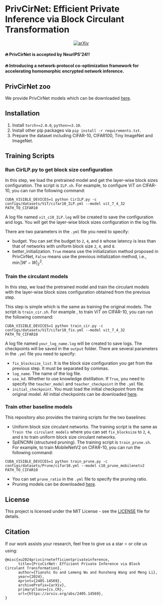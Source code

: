 # PrivCirNet: Efficient Private Inference via Block Circulant Transformation

<div align="center">

[![arXiv](https://img.shields.io/badge/arXiv%20paper-2404.02905-b31b1b.svg)](https://arxiv.org/abs/2405.14569)&nbsp;
</div>

#### 🔥 PrivCirNet is accepted by NeurIPS'24!!
#### 🔥 Introducing a network-protocol co-optimization framework for accelerating homomorphic encrypted network inference.

## PrivCirNet zoo
We provide PrivCirNet models which can be downloaded [here](https://drive.google.com/drive/folders/17vV8wySe9fMYi0vgGlHUhuWZtKpW59HC?usp=sharing).

## Installation

1. Install `torch>=2.0.0`, `python>=3.10`.
2. Install other pip packages via `pip install -r requirements.txt`.
3. Prepare the dataset including CIFAR-10, CIFAR100, Tiny ImageNet and ImageNet.

## Training Scripts
### Run CirILP.py to get block size configuration
In this step, we load the pretrained model and get the layer-wise block sizes configuration. The script is `ILP.sh`. For example, to configure ViT on CIFAR-10, you can run the following command:
```shell
CUDA_VISIBLE_DEVICES=1 python CirILP.py -c configs/datasets/ViT/cifar10_ILP.yml --model vit_7_4_32 PATH_TO_CIFAR10
```
A log file named `vit_c10_ILP.log` will be created to save the configuration and logs. You will get the layer-wise block sizes configuration in the log file.

There are two parameters in the `.yml` file you need to specify:
- budget. You can set the budget to `2`, `4`, and `8` whose latency is less than that of networks with uniform block size `2`, `4`, and `8`.
- better_initialization. `True` means use the initialization method proposed in PrivCirNet, `False` means use the previous initialization method, i.e., $\min |W'-W|_2^2$.

### Train the circulant models
In this step, we load the pretrained model and train the circulant models with the layer-wise block sizes configuration obtained from the previous step. 

This step is simple which is the same as training the original models. The script is `train_cir.sh`. For example , to train ViT on CIFAR-10, you can run the following command:
```shell
CUDA_VISIBLE_DEVICES=1 python train_cir.py -c configs/datasets/ViT/cifar10_fix.yml --model vit_7_4_32 PATH_TO_CIFAR10
```
A log file named `your_log_name.log` will be created to save logs. The checkpoints will be saved in the `output` folder. There are several parameters in the `.yml` file you need to specify:
- `fix_blocksize_list`. It is the block size configuration you get from the previous step. It must be separated by commas.
- `log_name`. The name of the log file.
- `use_kd`. Whether to use knowledge distillation. If `True`, you need to specify the `teacher_model` and `teacher_checkpoint` in the `.yml` file.
- `initial_checkpoint`. You must load the initial checkpoint from the original model. All initial checkpoints can be downloaded [here](https://drive.google.com/drive/folders/18R8JJ-FGkNd8m6TXdBcV52H0bM5LYkRr?usp=sharing).

### Train other baseline models
This repository also provides the training scripts for the two baselines:
- Uniform block size circulant networks. The training script is the same as `Train the circulant models` where you can set `fix_blocksize` to `2`, `4`, and `8` to train uniform block size circulant networks.
- SpENCNN (structured pruning). The training script is `train_prune.sh`. For example, to train MobileNetV2 on CIFAR-10, you can run the following command:
```shell
CUDA_VISIBLE_DEVICES=1 python train_prune.py -c configs/datasets/Prune/cifar10.yml --model c10_prune_mobilenetv2 PATH_TO_CIFAR10
```
- You can set `prune_ratio` in the `.yml` file to specify the pruning ratio.
- Pruning models can be downloaded [here](https://drive.google.com/drive/folders/1tr-pDDPkFIpb_jCB267W3RUIqylCF0Jn?usp=sharing).

## License
This project is licensed under the MIT License - see the [LICENSE](LICENSE) file for details.


## Citation
If our work assists your research, feel free to give us a star ⭐ or cite us using:
```
@misc{xu2024privcirnetefficientprivateinference,
      title={PrivCirNet: Efficient Private Inference via Block Circulant Transformation}, 
      author={Tianshi Xu and Lemeng Wu and Runsheng Wang and Meng Li},
      year={2024},
      eprint={2405.14569},
      archivePrefix={arXiv},
      primaryClass={cs.CR},
      url={https://arxiv.org/abs/2405.14569}, 
}
```